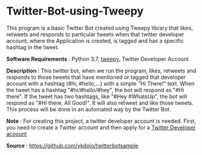 # Twitter-Bot-using-Tweepy
This program is a basic Twitter Bot created using Tweepy library that likes, retweets and responds to particular tweets when that twitter developer account, where the Application is created, is tagged and has a specific hashtag in the tweet.

**Software Requirements** : Python 3.7, [tweepy](https://github.com/tweepy/tweepy), Twitter Developer Account

**Description** : This twitter bot, when we run the program, likes, retweets and responds to those tweets that have mentioned or tagged that developer account with a hashtag (#hi, #hello,...) with a simple "Hi There!" text. When the tweet has a hashtag "#hi/#hello/#hey", the bot will respond as "#Hi there". If the tweet has two hashtags, like "#Hey #WhatsUp", the bot will respond as "#Hi there, All Good!". It will also retweet and like those tweets. This process will be done in an automated way by the Twitter Bot.

**Note** : For creating this project, a twitter developer account is needed. First, you need to create a Twitter account and then apply for a [Twitter Developer acoount](https://developer.twitter.com/en) 

**Source** : https://github.com/ykdojo/twitterbotsample
